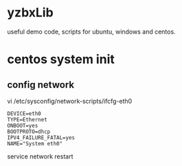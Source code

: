 # yzbxLib
useful demo code, scripts for ubuntu, windows and centos.

# centos system init
## config network
vi /etc/sysconfig/network-scripts/ifcfg-eth0
```
DEVICE=eth0
TYPE=Ethernet
ONBOOT=yes
BOOTPROTO=dhcp
IPV4_FAILURE_FATAL=yes
NAME="System eth0"
 ```
service network restart
